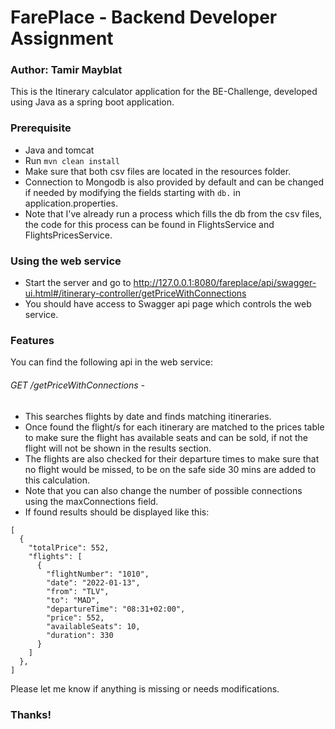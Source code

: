 # FarePlace - Backend Developer Assignment
### Author: Tamir Mayblat

This is the Itinerary calculator application for the BE-Challenge, developed using Java as a spring boot application.

### Prerequisite
* Java and tomcat
* Run ```mvn clean install```
* Make sure that both csv files are located in the resources folder.  
* Connection to Mongodb is also provided by default and can be changed if needed by modifying the fields starting with ```db.``` in application.properties.
* Note that I've already run a process which fills the db from the csv files, the code for this process can be found in FlightsService and FlightsPricesService.

### Using the web service
* Start the server and go to http://127.0.0.1:8080/fareplace/api/swagger-ui.html#/itinerary-controller/getPriceWithConnections
* You should have access to Swagger api page which controls the web service.

### Features
You can find the following api in the web service:

###### GET /getPriceWithConnections -
* This searches flights by date and finds matching itineraries.
* Once found the flight/s for each itinerary are matched to the prices table to make sure the flight has available seats and can be sold, if not the flight will not be shown in the results section.
* The flights are also checked for their departure times to make sure that no flight would be missed, to be on the safe side 30 mins are added to this calculation.
* Note that you can also change the number of possible connections using the maxConnections field.
* If found results should be displayed like this:
```
[
  {
    "totalPrice": 552,
    "flights": [
      {
        "flightNumber": "1010",
        "date": "2022-01-13",
        "from": "TLV",
        "to": "MAD",
        "departureTime": "08:31+02:00",
        "price": 552,
        "availableSeats": 10,
        "duration": 330
      }
    ]
  },
]
```

Please let me know if anything is missing or needs modifications.
### Thanks!
